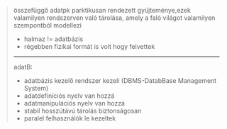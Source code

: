 > összefüggő adatpk parktikusan rendezett gyüjteménye,ezek valamilyen rendszerven való tárolása, amely a faló világot valamilyen szempontból modellezi
>
> - halmaz != adatbázis
> - régebben fizikai formát is volt hogy felvettek
>
> ______________________________________________________________________
>
> adatB:
>
> - adatbázis kezelő rendszer kezeli (DBMS-DatabBase Management System)
> - adatdefíníciós nyelv van hozzá
> - adatmanipulációs nyelv van hozzá
> - stabil hosszútávú tárolás biztonságosan
> - paralel felhasználók le kezeltek
